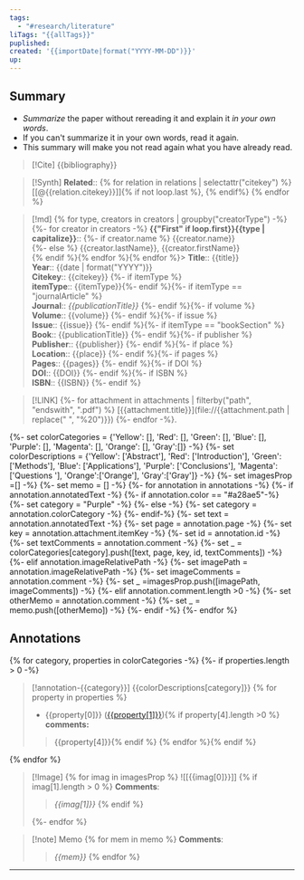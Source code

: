 ```yaml
---
tags:
  - "#research/literature"
liTags: "{{allTags}}"
puplished: 
created: '{{importDate|format("YYYY-MM-DD")}}'
up:
---
```

## Summary
- *Summarize* the paper without rereading it and explain it *in your own words*.
- If you can't summarize it in your own words, read it again.
- This summary will make you not read again what you have already read.

> [!Cite]
> {{bibliography}}

>[!Synth]
>**Related**:: {% for relation in relations | selectattr("citekey") %} [[@{{relation.citekey}}]]{% if not loop.last %}, {% endif%} {% endfor %}

>[!md]
{% for type, creators in creators | groupby("creatorType") -%}
{%- for creator in creators -%}
> **{{"First" if loop.first}}{{type | capitalize}}**::
{%- if creator.name %} {{creator.name}}  
{%- else %} {{creator.lastName}}, {{creator.firstName}}  
{% endif %}{% endfor %}{% endfor %}> **Title**:: {{title}}  
> **Year**:: {{date | format("YYYY")}}   
> **Citekey**:: {{citekey}} {%- if itemType %}  
> **itemType**:: {{itemType}}{%- endif %}{%- if itemType == "journalArticle" %}  
> **Journal**:: *{{publicationTitle}}* {%- endif %}{%- if volume %}  
> **Volume**:: {{volume}} {%- endif %}{%- if issue %}  
> **Issue**:: {{issue}} {%- endif %}{%- if itemType == "bookSection" %}  
> **Book**:: {{publicationTitle}} {%- endif %}{%- if publisher %}  
> **Publisher**:: {{publisher}} {%- endif %}{%- if place %}  
> **Location**:: {{place}} {%- endif %}{%- if pages %}   
> **Pages**:: {{pages}} {%- endif %}{%- if DOI %}  
> **DOI**:: {{DOI}} {%- endif %}{%- if ISBN %}  
> **ISBN**:: {{ISBN}} {%- endif %}    

> [!LINK] 
> {%- for attachment in attachments | filterby("path", "endswith", ".pdf") %}
>  [{{attachment.title}}](file://{{attachment.path | replace(" ", "%20")}})  {%- endfor -%}.

{%- set colorCategories = {'Yellow': [], 'Red': [], 'Green': [], 'Blue': [], 'Purple': [], 'Magenta': [], 'Orange': [], 'Gray':[]} -%}
{%- set colorDescriptions = {'Yellow': ['Abstract'], 'Red': ['Introduction'], 'Green': ['Methods'], 'Blue': ['Applications'], 'Purple': ['Conclusions'], 'Magenta':['Questions '], 'Orange':['Orange'], 'Gray':['Gray']} -%}
{%- set imagesProp =[] -%} {%- set memo = [] -%}
{%- for annotation in annotations -%}
	{%- if annotation.annotatedText -%}
		{%- if annotation.color == "#a28ae5"-%}
			{%- set category = "Purple" -%}
		{%- else -%}
			{%- set category = annotation.colorCategory -%}
		{%- endif-%}
		{%- set text = annotation.annotatedText -%}
		{%- set page = annotation.page -%}
		{%- set key = annotation.attachment.itemKey -%}
		{%- set id = annotation.id -%}
		{%- set textComments = annotation.comment -%}
		{%- set _ = colorCategories[category].push([text, page, key, id, textComments]) -%}
	{%- elif annotation.imageRelativePath -%}
		{%- set imagePath = annotation.imageRelativePath -%}
		{%- set imageComments = annotation.comment -%}
		{%- set _ =imagesProp.push([imagePath, imageComments]) -%}
	{%- elif annotation.comment.length >0 -%}
		{%- set otherMemo = annotation.comment -%}
		{%- set _ = memo.push([otherMemo]) -%}
	{%- endif -%}
{%- endfor %}
## Annotations
{% for category, properties in colorCategories -%}
	{%- if properties.length > 0 -%}
>[!annotation-{{category}}] {{colorDescriptions[category]}} {% for property in properties %} 
>- {{property[0]}} ([{{property[1]}}](zotero://open-pdf/library/items/{{property[2]}}?page={{property[1]}}&annotation={{property[3]}})){% if property[4].length >0 %}
> **comments:**  
>>  {{property[4]}}{% endif %}
>>  {% endfor %}{% endif %}

{% endfor %}
> [!Image] {% for imag in imagesProp %}
>![[{{imag[0]}}]] {% if imag[1].length > 0 %}
> **Comments**:
>>*{{imag[1]}}* {% endif %}
>
>{%- endfor %}

>[!note] Memo
{% for mem in memo %}
> **Comments**:
>>*{{mem}}* {% endfor %}

****